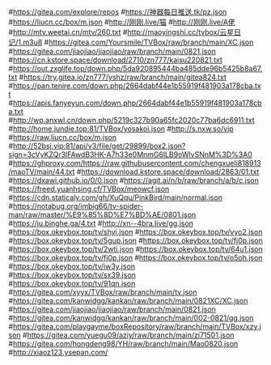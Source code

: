 #https://gitea.com/explore/repos
#https://神器每日推送.tk/pz.json
#https://liucn.cc/box/m.json
#http://刚刚.live/猫
#http://刚刚.live/A佬
#http://mtv.weetai.cn/mtv/260.txt
#http://maoyingshi.cc/tvbox/云星日记/1.m3u8
#https://gitea.com/Yoursmile/TVBox/raw/branch/main/XC.json
#https://gitea.com/jiaojiao/jiaojiao/raw/branch/main/0821.json
#https://cn.kstore.space/download/2710/zn777/kaisu220821.txt
#https://out.zxglife.top/down.php/5da920895444ba485dde96b5425b8a67.txt
#https://try.gitea.io/zn777/yshz/raw/branch/main/gitea824.txt
#https://pan.tenire.com/down.php/2664dabf44e1b55919f481903a178cba.txt
#https://apis.fanyeyun.com/down.php/2664dabf44e1b55919f481903a178cba.txt
#http://wp.anxwl.cn/down.php/5219c327b90a65fc2020c77ba6dc6911.txt
#http://home.jundie.top:81/TVBox/yosakoi.json
#http://s.nxw.so/vip
#https://raw.liucn.cc/box/m.json
#http://52bsj.vip:81/api/v3/file/get/29899/box2.json?sign=3cVyKZQr3lFAwdB3HK-A7h33e0MnmG6lLB9oWlvSNnM%3D%3A0
#https://ghproxy.com/https://raw.githubusercontent.com/chengxueli818913/maoTV/main/44.txt
#https://download.kstore.space/download/2863/01.txt
#https://dxawi.github.io/0/0.json
#https://agit.ai/n/b/raw/branch/a/b/c.json
#https://freed.yuanhsing.cf/TVBox/meowcf.json
#https://cdn.staticaly.com/gh/XuQqu/PinkBird/main/normal.json
#https://notabug.org/imbig66/tv-spider-man/raw/master/%E9%85%8D%E7%BD%AE/0801.json
#https://ju.binghe.ga/4.txt
#http://xn--4bra.live/gg.json
#https://box.okeybox.top/tv/shyi.json
#https://box.okeybox.top/tv/vyo2.json
#https://box.okeybox.top/tv/5gup.json
#https://box.okeybox.top/tv/fj0p.json
#https://box.okeybox.top/tv/2wti.json
#https://box.okeybox.top/tv/64u1.json
#https://box.okeybox.top/tv/fj0p.json
#https://box.okeybox.top/tv/o5oh.json
#https://box.okeybox.top/tv/iw3y.json
#https://box.okeybox.top/tv/sx39.json
#https://box.okeybox.top/tv/91qn.json
#https://gitea.com/xyyx/TVBox/raw/branch/main/tv.json
#https://gitea.com/kanwidgg/kankan/raw/branch/main/0821XC/XC.json
#https://gitea.com/jiaojiao/jiaojiao/raw/branch/main/0821.json
#https://gitea.com/kanwidgg/kankan/raw/branch/main/002-0821/gg.json
#https://gitea.com/playgayme/boxRepository/raw/branch/main/TVBox/xzy.json
#https://gitea.com/yuegu09/aziy/raw/branch/main/zi71501.json
#https://gitea.com/hongdeng98/YH/raw/branch/main/Mao0820.json
#http://xiaoz123.ysepan.com/
